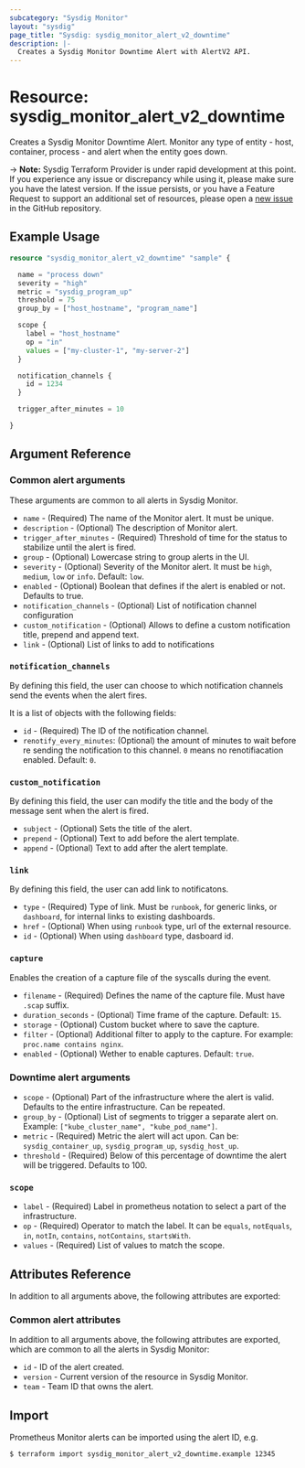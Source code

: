 ```yaml
---
subcategory: "Sysdig Monitor"
layout: "sysdig"
page_title: "Sysdig: sysdig_monitor_alert_v2_downtime"
description: |-
  Creates a Sysdig Monitor Downtime Alert with AlertV2 API.
---
```


# Resource: sysdig_monitor_alert_v2_downtime

Creates a Sysdig Monitor Downtime Alert. Monitor any type of entity - host, container, process - and alert when the entity goes down.

-> **Note:** Sysdig Terraform Provider is under rapid development at this point. If you experience any issue or discrepancy while using it, please make sure you have the latest version. If the issue persists, or you have a Feature Request to support an additional set of resources, please open a [new issue](https://github.com/sysdiglabs/terraform-provider-sysdig/issues/new) in the GitHub repository.

## Example Usage

```terraform
resource "sysdig_monitor_alert_v2_downtime" "sample" {

  name = "process down"
  severity = "high"
  metric = "sysdig_program_up"
  threshold = 75
  group_by = ["host_hostname", "program_name"]

  scope {
    label = "host_hostname"
    op = "in"
    values = ["my-cluster-1", "my-server-2"]
  }

  notification_channels {
    id = 1234
  }

  trigger_after_minutes = 10

}

```

## Argument Reference

### Common alert arguments

These arguments are common to all alerts in Sysdig Monitor.

* `name` - (Required) The name of the Monitor alert. It must be unique.
* `description` - (Optional) The description of Monitor alert.
* `trigger_after_minutes` - (Required) Threshold of time for the status to stabilize until the alert is fired.
* `group` - (Optional) Lowercase string to group alerts in the UI.
* `severity` - (Optional) Severity of the Monitor alert. It must be `high`, `medium`, `low` or `info`. Default: `low`.
* `enabled` - (Optional) Boolean that defines if the alert is enabled or not. Defaults to true.
* `notification_channels` - (Optional) List of notification channel configuration
* `custom_notification` - (Optional) Allows to define a custom notification title, prepend and append text.
* `link` - (Optional) List of links to add to notifications

### `notification_channels`

By defining this field, the user can choose to which notification channels send the events when the alert fires. 

It is a list of objects with the following fields:
* `id` - (Required) The ID of the notification channel.
* `renotify_every_minutes`: (Optional) the amount of minutes to wait before re sending the notification to this channel. `0` means no renotifiacation enabled. Default: `0`.

### `custom_notification`

By defining this field, the user can modify the title and the body of the message sent when the alert
is fired.

* `subject` - (Optional) Sets the title of the alert.
* `prepend` - (Optional) Text to add before the alert template.
* `append` - (Optional) Text to add after the alert template.

### `link`

By defining this field, the user can add link to notificatons.

* `type` - (Required) Type of link. Must be `runbook`, for generic links, or `dashboard`, for internal links to existing dashboards.
* `href` - (Optional) When using `runbook` type, url of the external resource.
* `id` - (Optional) When using `dashboard` type, dasboard id.

### `capture`

Enables the creation of a capture file of the syscalls during the event.

* `filename` - (Required) Defines the name of the capture file. Must have `.scap` suffix.
* `duration_seconds` - (Optional) Time frame of the capture. Default: `15`.
* `storage` - (Optional) Custom bucket where to save the capture.
* `filter` - (Optional) Additional filter to apply to the capture. For example: `proc.name contains nginx`.
* `enabled` - (Optional) Wether to enable captures. Default: `true`.

### Downtime alert arguments

* `scope` - (Optional) Part of the infrastructure where the alert is valid. Defaults to the entire infrastructure. Can be repeated.
* `group_by` - (Optional) List of segments to trigger a separate alert on. Example: `["kube_cluster_name", "kube_pod_name"]`.
* `metric` - (Required) Metric the alert will act upon. Can be: `sysdig_container_up`, `sysdig_program_up`, `sysdig_host_up`.
* `threshold` - (Required) Below of this percentage of downtime the alert will be triggered. Defaults to 100.

### `scope`

* `label` - (Required) Label in prometheus notation to select a part of the infrastructure.
* `op` - (Required) Operator to match the label. It can be `equals`, `notEquals`, `in`, `notIn`, `contains`, `notContains`, `startsWith`.
* `values` - (Required) List of values to match the scope.

## Attributes Reference

In addition to all arguments above, the following attributes are exported:

### Common alert attributes

In addition to all arguments above, the following attributes are exported, which are common to all the
alerts in Sysdig Monitor:

* `id` - ID of the alert created.
* `version` - Current version of the resource in Sysdig Monitor.
* `team` - Team ID that owns the alert.

## Import

Prometheus Monitor alerts can be imported using the alert ID, e.g.

```
$ terraform import sysdig_monitor_alert_v2_downtime.example 12345
```
